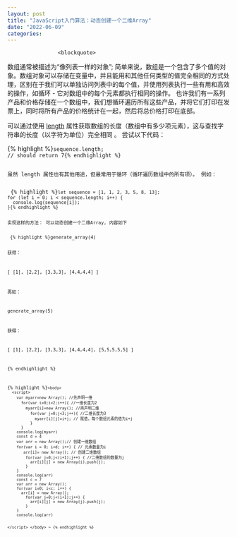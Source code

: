 ```yaml
---
layout: post
title: "JavaScript入门算法：动态创建一个二维Array"
date: "2022-06-09"
categories: 
---
```


                    <blockquote> 
 <p>数组通常被描述为“像列表一样的对象”; 简单来说，数组是一个包含了多个值的对象。数组对象可以存储在变量中，并且能用和其他任何类型的值完全相同的方式处理，区别在于我们可以单独访问列表中的每个值，并使用列表执行一些有用和高效的操作，如循环 - 它对数组中的每个元素都执行相同的操作。 也许我们有一系列产品和价格存储在一个数组中，我们想循环遍历所有这些产品，并将它们打印在发票上，同时将所有产品的价格统计在一起，然后将总价格打印在底部。</p> 
 <p>可以通过使用 <a href="https://developer.mozilla.org/zh-CN/docs/Web/JavaScript/Reference/Global_Objects/Array/length" title="length">length</a> 属性获取数组的长度（数组中有多少项元素），这与查找字符串的长度（以字符为单位）完全相同 。 尝试以下代码：</p> 
 {% highlight %}<code class="language-javascript">sequence.length;
// should return 7{% endhighlight %} 
 <p>虽然 length 属性也有其他用途，但最常用于循环（循环遍历数组中的所有项）。 例如：</p> 
 {% highlight %}<code class="language-javascript">let sequence = [1, 1, 2, 3, 5, 8, 13];
for (let i = 0; i &lt; sequence.length; i++) {
  console.log(sequence[i]);
}{% endhighlight %} 
 <p>实现这样的方法： 可以动态创建一个二维Array, 内容如下</p> 
 {% highlight %}generate_array(4) 

获得：

[
  [1],
  [2,2],
  [3,3,3],
  [4,4,4,4]
]

再如：

generate_array(5) 

获得：

[
  [1],
  [2,2],
  [3,3,3],
  [4,4,4,4],
  [5,5,5,5,5]
]

{% endhighlight %} 
</blockquote> 
{% highlight %}<code class="language-html">&lt;body&gt;
  &lt;script&gt;
    var myarr=new Array(); //先声明一维
      for(var i=0;i&lt;2;i++){ //一维长度为2
        myarr[i]=new Array(); //再声明二维
          for(var j=0;j&lt;3;j++){ //二维长度为3
            myarr[i][j]=i+j; // 赋值，每个数组元素的值为i+j
          }
      }
    console.log(myarr)
    const d = 4
    var arr = new Array();// 创建一维数组
    for(var i = 0; i&lt;d; i++) { // 元素数量为i
       arr[i]= new Array(); // 创建二维数组
        for(var j=0;j&lt;(i+1);j++) { //二维数组的数量为j
          arr[i][j] = new Array(i).push(j);
        }
    }
    console.log(arr)
    const c = 7
    var arr = new Array();
    for(var i=0; i&lt;c; i++) {
      arr[i] = new Array();
        for(var j=0;j&lt;(i+1);j++) {
          arr[i][j] = new Array(j).push(j);
        }
    }
    console.log(arr)

  &lt;/script&gt;
&lt;/body&gt;
~        {% endhighlight %} 
<p style="text-align:center;"><img alt="" src="https://img-blog.csdnimg.cn/c20cecabc7bd4c68b65fec3bce20e807.png?x-oss-process=image/watermark,type_d3F5LXplbmhlaQ,shadow_50,text_Q1NETiBA6K645aKo44Gu5bCP6J206J22,size_20,color_FFFFFF,t_70,g_se,x_16"></p> 
<p> </p>
                
